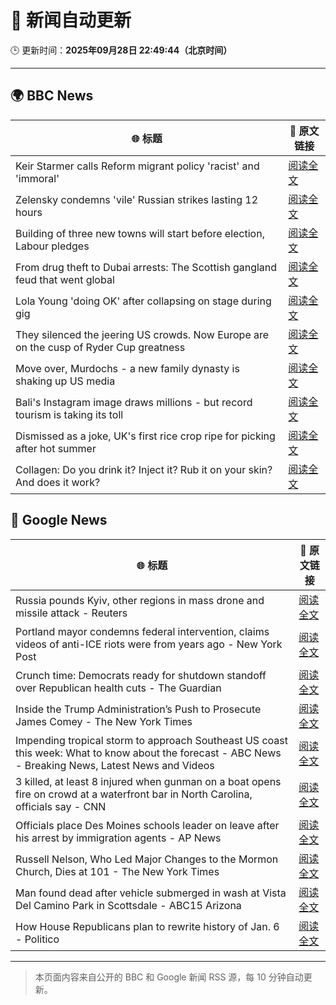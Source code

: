 # 🧠 新闻自动更新

🕒 更新时间：**2025年09月28日 22:49:44（北京时间）**

---

## 🌍 BBC News

| 🌐 标题 | 🔗 原文链接 |
|--------|-------------|
| Keir Starmer calls Reform migrant policy 'racist' and 'immoral' | [阅读全文](https://www.bbc.com/news/articles/cj6xdw1dg4zo?at_medium=RSS&at_campaign=rss) |
| Zelensky condemns 'vile' Russian strikes lasting 12 hours | [阅读全文](https://www.bbc.com/news/articles/c75qeqr5905o?at_medium=RSS&at_campaign=rss) |
| Building of three new towns will start before election, Labour pledges | [阅读全文](https://www.bbc.com/news/articles/cly1geen679o?at_medium=RSS&at_campaign=rss) |
| From drug theft to Dubai arrests: The Scottish gangland feud that went global | [阅读全文](https://www.bbc.com/news/articles/c8xr1n4pp49o?at_medium=RSS&at_campaign=rss) |
| Lola Young 'doing OK' after collapsing on stage during gig | [阅读全文](https://www.bbc.com/news/articles/cr7031gv2m8o?at_medium=RSS&at_campaign=rss) |
| They silenced the jeering US crowds. Now Europe are on the cusp of Ryder Cup greatness | [阅读全文](https://www.bbc.com/sport/golf/articles/ce8621jddj2o?at_medium=RSS&at_campaign=rss) |
| Move over, Murdochs - a new family dynasty is shaking up US media | [阅读全文](https://www.bbc.com/news/articles/cr4qwwk0g0yo?at_medium=RSS&at_campaign=rss) |
| Bali's Instagram image draws millions - but record tourism is taking its toll | [阅读全文](https://www.bbc.com/news/articles/c07vxdny178o?at_medium=RSS&at_campaign=rss) |
| Dismissed as a joke, UK's first rice crop ripe for picking after hot summer | [阅读全文](https://www.bbc.com/news/articles/c1wgeq702dyo?at_medium=RSS&at_campaign=rss) |
| Collagen: Do you drink it? Inject it? Rub it on your skin? And does it work? | [阅读全文](https://www.bbc.com/news/articles/cjr5zj12ye1o?at_medium=RSS&at_campaign=rss) |

## 📰 Google News

| 🌐 标题 | 🔗 原文链接 |
|--------|-------------|
| Russia pounds Kyiv, other regions in mass drone and missile attack - Reuters | [阅读全文](https://news.google.com/rss/articles/CBMixwFBVV95cUxOcnBySGRzMVFsa082VWRHX292dkRROTI2QXFsZ05DSnU3T3phRlhxTDFOZHNGTGRfdmR5Vk1iT1JReEZRZzBHdDFHVk5ydXg4MW5LbVMxb2ZtRlJHZUV1TWVKMnVUcl9Jd2pnektQLWdnYUtHVVJ2LTFMc2FKeHp1QklfNFEwamNIRENoc3d3ZHhjdnRoSGdoZTNCVkZ3OFVNbTAybnA5eEZaYW4xT2UxOHZkSkcyQWlpY3ZOVUgyblNoR3JrVGNN?oc=5) |
| Portland mayor condemns federal intervention, claims videos of anti-ICE riots were from years ago - New York Post | [阅读全文](https://news.google.com/rss/articles/CBMi4gFBVV95cUxQRVJoZ2FUSjZuZ2dOUUctZ2JOZGI2WkhaeF8tcFlMcmt6LVRPTGFuRVBJempEWnRqT0lINGlyZFcxTjFBQmJlUEM5YXRxUVBVc1NWUjFDUXhLejNKSlNGRTM5a0YyTGNLVUJsbmJKdW5NeFZoRmxtQnpXYUZUZ2VIeXY2aHY2VEtNTkN4bU1uOTZVMmpYLTNpM1pNZTQyc3NRa0dsR05lN21IcVVNaHVsdG5qc19PSW9qbVRLeHNiRmN0QXZqcG43VEc2dGhiWU1WczUtcWRmVTlDZklFMEtfcVBB?oc=5) |
| Crunch time: Democrats ready for shutdown standoff over Republican health cuts - The Guardian | [阅读全文](https://news.google.com/rss/articles/CBMipwFBVV95cUxON0VVcS1WSVJFb05NSlgxUEdlR0p3aHlweHdYd0VWVm83TWo0bUNzWVBSM1RFU2xEeXQ2RWs3SzhWbDB5QnBNX2tnYmdya0dVQmxrODlndHVraDJVNlE4X2wtSTE4ZHlQZkhLLXJPRjcwTEZKOWdqRnZoNFR2NjUxTnFrX0VKV0xlNlAtWVVjM1AwLWZna094Vjl0eVlLMllKN0JRUlF1WQ?oc=5) |
| Inside the Trump Administration’s Push to Prosecute James Comey - The New York Times | [阅读全文](https://news.google.com/rss/articles/CBMiigFBVV95cUxPb1k0cHVhbkhsSnFhYVRvUXh6WEVzZWNKSXpGSkxIVmlNc3pNMThpVFc3blNrUGhVazRzb3ptSXBhcnB5LUdONDZIelBWckhIWGQ1UnQ3VHFrQ0s2UkFXSFBnZGlZelZfUk9kcHllalRFLURzLWhwQzRqYkVzNnFvajRrYUtTaGVGRVE?oc=5) |
| Impending tropical storm to approach Southeast US coast this week: What to know about the forecast - ABC News - Breaking News, Latest News and Videos | [阅读全文](https://news.google.com/rss/articles/CBMipgFBVV95cUxQYk02RlNMeUMycE5MYV9Yam9jNHRsZ2JVTkhWTHd1bmNSd3BVWVF5RmVaX0NhUkQ4RTFGd2M3Vk9id0FGOThJNDJpbkNYSUlIM0MtbnVzNE9ic2NGbVVfSFVraGdFX01hVjVMQU1VWjZwOUQ2WG9QRTNaX2RBVXNhTEV3ZHNpWGt1YlIyWXo2Zm55bnc2WlU4VGFxMDI3NldST2NTNUpR0gGrAUFVX3lxTFBSOGZtamdXQVFrQjdKTncweGZSYm9VYVliNnRDWWhJM00ydjBuY1pLei1rLWtjWUVubV81S2ZHbTRxWEFPNFh1MVRMcWlvRmVCak1iZ1FFYmNKc1dSU1RTVzMtZHpUVmYyamxjT0tsX2xwQ0pVQnhSZU1DLTdjOEFVQ0RqUFFQX1Z2NlFXeF9RNHRvSms4b2xoLTNtNGNIYm1vQ1R3emVWYk9mRQ?oc=5) |
| 3 killed, at least 8 injured when gunman on a boat opens fire on crowd at a waterfront bar in North Carolina, officials say - CNN | [阅读全文](https://news.google.com/rss/articles/CBMiiwFBVV95cUxNN0lZbGVldkZncnM1UlU5dHljdjNBOGl4YzNReWh0N0dDRzlYakJBdnNBT2dyQnNtZHdZbjVtYkg3SDVFaUxZSEU2SjRCdThBR3c0eXYyRElfeEk2blc1TkFxbXJDYUhYUmQ2cVZaU3hkTFN3S3Y5a2R3RlJxYTU5bUowUGhRWU5HaFBr?oc=5) |
| Officials place Des Moines schools leader on leave after his arrest by immigration agents - AP News | [阅读全文](https://news.google.com/rss/articles/CBMiowFBVV95cUxNeFllcURLanVUS2txemxaaDBJVFhwYUFSWl9YNGhtempfVG02am03aGk2WUhCUW1TN29VbXNsOURqMmxIYUsyN2dXb0lhN3cxbmhOTnZGNHo1cjIwMDVWM3dTQ1dfM1N4anM0alladnBBOXVPT082ZGlISzMyU0lrVXhsQXUxSVRqOGVVTlN5ZW9FRFhhVUZTai02OVZHSGJSSmNv?oc=5) |
| Russell Nelson, Who Led Major Changes to the Mormon Church, Dies at 101 - The New York Times | [阅读全文](https://news.google.com/rss/articles/CBMifEFVX3lxTE5ESEEzYk54Sk9wakZ4RWV6N19LLU9aZUY4REtTSHVhNkNOelRibkZJMkVNWWpMQUtCMlV5bGpiZHJfckdkVVRSYlYxVXdoS1dYdEtzbzJuYUNVLUZRYW9rN0pXZXJtOXl2YnE5WDRhdXgweEZoNWlYSWtLNzc?oc=5) |
| Man found dead after vehicle submerged in wash at Vista Del Camino Park in Scottsdale - ABC15 Arizona | [阅读全文](https://news.google.com/rss/articles/CBMirgFBVV95cUxQbmpXZW1oeEEza0wxNHpJS3FudEtLR3ZJOEVsYUN2Vy1kV1RNWUJXOUhnU3JOMjhPcDJRQ0hPYVRQb2VYZzMxSTBvbjNSNnExT1pnQTY4d3RIVkppN0Z1YXFGRmF1THVaRldUTFA4QzZCN2pCLW5pUTZrcnpQNUpXZUhwVkhrQTVTYWUyN19WYUZoTW16X19aZUloTi1XQVNERWI0Z0dkSWZCcWZSUWc?oc=5) |
| How House Republicans plan to rewrite history of Jan. 6 - Politico | [阅读全文](https://news.google.com/rss/articles/CBMirAFBVV95cUxQVmVlXzc2dnNVcnI5NktYNWpPOVoyRXhyd19kRi1TZEI3c3dtYTFoTEdIa0loa3BaWlc3djVtOUdJUm5VZnEwSUV1VE95a092ejdaTjFmTk0ySm1xTU10WG5Kd1dURDFxQUhQcWQ1UE1KeHhJVmlHV21YVHlUdzNFYjBEM2pZaWN5dG53OFNEM3duVlBLUEVsTTZrelF2TVpUNWREaXRUaThCekVO?oc=5) |

---
> 本页面内容来自公开的 BBC 和 Google 新闻 RSS 源，每 10 分钟自动更新。
